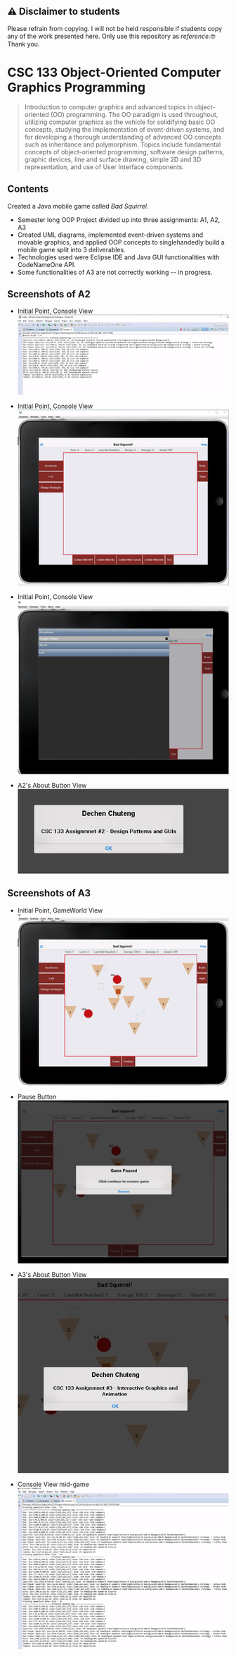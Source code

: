 ## ⚠️ Disclaimer to students

Please refrain from copying. I will not be held responsible if students copy any of the work presented here. Only use this repository as *reference*.🤓 Thank you.

# CSC 133 Object-Oriented Computer Graphics Programming

> Introduction to computer graphics and advanced topics in object-oriented (OO) programming. The OO paradigm is used throughout, utilizing computer graphics as the vehicle for solidifying basic OO concepts, studying the implementation of event-driven systems, and for developing a thorough understanding of advanced OO concepts such as inheritance and polymorphism. Topics include fundamental concepts of object-oriented programming, software design patterns, graphic devices, line and surface drawing, simple 2D and 3D representation, and use of User Interface components.

## Contents

Created a Java mobile game called _Bad Squirrel_.

- Semester long OOP Project divided up into three assignments: A1, A2, A3
- Created UML diagrams, implemented event-driven systems and movable graphics, and applied OOP concepts to singlehandedly build a mobile game split into 3 deliverables.
- Technologies used were Eclipse IDE and Java GUI functionalities with CodeNameOne API.
- Some functionalities of A3 are not correctly working -- in progress. 

## Screenshots of A2

- Initial Point, Console View
![Alt text](Screenshots/a2-1.png "Initial Point, Console View")

- Initial Point, Console View
![Alt text](Screenshots/a2-2.png "GameWorld View")

- Initial Point, Console View
![Alt text](Screenshots/a2-3.png "Hamburger Menu on the Left")

- A2's About Button View
![Alt text](Screenshots/a2-4.png "Initial Point, Console View")

## Screenshots of A3
- Initial Point, GameWorld View
![Alt text](Screenshots/a3-1.png "Initial Point, GameWorld View")

- Pause Button
![Alt text](Screenshots/a3-2.png "Initial Point, Console View")

- A3's About Button View
![Alt text](Screenshots/a3-3.png "Initial Point, Console View")

- Console View mid-game
![Alt text](Screenshots/a3-4.png "Initial Point, Console View")
